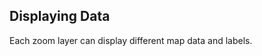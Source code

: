 ##  Displaying Data

Each zoom layer can display different map data and labels.

<!-- ![USA](../resources/images/usa.png "USA") -->

<!-- ![Atlanta](./resources/images/atl.png "Atlanta, GA") -->
